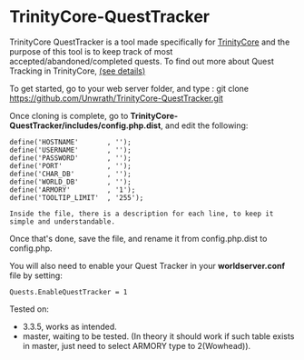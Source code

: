 # TrinityCore-QuestTracker

TrinityCore QuestTracker is a tool made specifically for [TrinityCore](https://github.com/TrinityCore/TrinityCore) and the purpose of this tool is to keep track of most accepted/abandoned/completed quests.
To find out more about Quest Tracking in TrinityCore, [(see details)](https://github.com/TrinityCore/TrinityCore/pull/13353)

To get started, go to your web server folder, and type :
git clone https://github.com/Unwrath/TrinityCore-QuestTracker.git

Once cloning is complete, go to **TrinityCore-QuestTracker/includes/config.php.dist**, and edit the following:

```
define('HOSTNAME'       , '');
define('USERNAME'       , '');
define('PASSWORD'       , '');
define('PORT'           , '');
define('CHAR_DB'        , '');
define('WORLD_DB'       , '');
define('ARMORY'         , '1');
define('TOOLTIP_LIMIT'  , '255');

Inside the file, there is a description for each line, to keep it simple and understandable.
```
Once that's done, save the file, and rename it from config.php.dist to config.php.


You will also need to enable your Quest Tracker in your **worldserver.conf** file by setting:

```
Quests.EnableQuestTracker = 1
```
Tested on:
- 3.3.5, works as intended.
- master, waiting to be tested. (In theory it should work if such table exists in master, just need to select ARMORY type to 2(Wowhead)).

